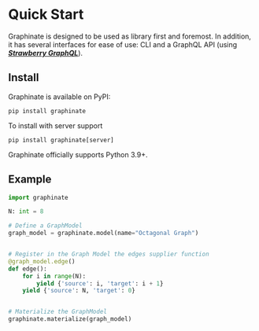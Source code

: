 # Quick Start

Graphinate is designed to be used as library first and foremost. In addition, it has several interfaces for ease of
use: CLI and a GraphQL API (using [**_Strawberry GraphQL_**](https://strawberry.rocks/)).

## Install

Graphinate is available on PyPI:

```shell
pip install graphinate
```

To install with server support

```shell
pip install graphinate[server]
```

Graphinate officially supports Python 3.9+.

## Example

```python
import graphinate

N: int = 8

# Define a GraphModel
graph_model = graphinate.model(name="Octagonal Graph")


# Register in the Graph Model the edges supplier function
@graph_model.edge()
def edge():
    for i in range(N):
        yield {'source': i, 'target': i + 1}
    yield {'source': N, 'target': 0}


# Materialize the GraphModel
graphinate.materialize(graph_model)
```